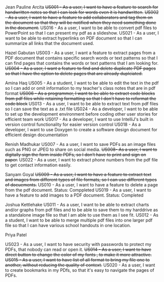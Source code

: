 Jean Pauline Arcita
~~US001 - As a user, I want to have a feature to search for handwritten notes so that I can look for words even it is handwritten.~~
~~US002 - As a user, I want to have a feature to add collaborators and tag them on the document so that they will be notified when they need something done in the document.~~
US016 - As a user, I want to be able to convert pdf files to PowerPoint so that I can present my pdf as a slideshow.
US021 - As a user, I want to be able to extract hyperlinks on PDF document so that I can summarize all links that the document used.

Hazel Gabutan
US003 - As a user, I want a feature to extract pages from a PDF document that contains specific search words or text patterns so that I can find pages that contains the words or text patterns that I am looking for.
~~US004 - As a user, I want a feature to find and delete duplicate PDF pages so that I have the option to delete pages that are already duplciated.~~

Amina Haq
US005 - As a student, I want to be able to edit the text in the pdf so I can add or omit information to my teacher's class notes that are in pdf format
~~US006 - As a programmer, I want to be able to extract code blocks from pdf files while retaining formatting so that I don't have to reformat the code block~~
US013 - As a user, I want to be able to extract text from pdf files so I can save the text as a .txt file
US024 - As a developer, I want to be able to set up the development environment before coding other user stories for efficient team work
US017 - As a developer, I want to use IntelliJ's built in version control functionality for easier version control
US018 - As a developer, I want to use Doxygen to create a software design document for efficient design documentation

Renish Madhukar
US007 - As a user, I want to save PDFs as an image files such as PNG or JPEG to share on social media.
~~US008- As a user, I want to digitally sign the form inside PDFs, so I don’t have to print and sign on paper.~~
US022 - As a user, I want to extract phone numbers from the pdf file to get contact information easily.

Sanyam Goyal
~~US009 - As a user, I want to have a feature to extract text and images from different types of file formats, so I can use different types of docuements.~~
US010 - As a user, I want to have a feature to delete a page from the pdf document. Status: Comppleted
US019 - As a user, I want to have a feature to add images to a PDF document. Status: Completed

Joshua Kettlehake
US011 - As a user, I want to be able to extract charts and/or graphs from pdf files and to be able to save them to my harddrive as a standalone image file so that I am able to use them as I see fit.
US012 - As a student, I want to be able to merge multiple pdf files into one larger pdf file so that I can have various school handouts in one location.

Priya Patel

US023 - As a user, I want to have security with passwords to protect my PDFs, that nobody can read or open it.
~~US014 - As a user, I want to have direct button to change the color of my fonts , to make it more attractive.~~
~~US015 - As a user, I want to have list of all format to bring my file one to another, without reducing the quality of context.~~
US020 - As a user, I want to create bookmarks in my PDfs, so that it's easy to navigate the pages of PDFs.
